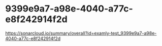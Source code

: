 # 9399e9a7-a98e-4040-a77c-e8f242914f2d
https://sonarcloud.io/summary/overall?id=examly-test_9399e9a7-a98e-4040-a77c-e8f242914f2d

